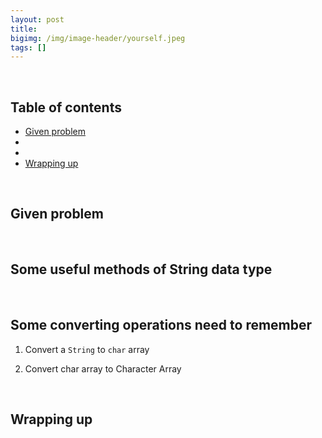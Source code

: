 ```yaml
---
layout: post
title: 
bigimg: /img/image-header/yourself.jpeg
tags: []
---
```





<br>

## Table of contents
- [Given problem](#given-problem)
- []()
- []()
- [Wrapping up](#wrapping-up)


<br>

## Given problem






<br>

## Some useful methods of String data type






<br>

## Some converting operations need to remember

1. Convert a `String` to `char` array


2. Convert char array to Character Array


<br>

## Wrapping up



